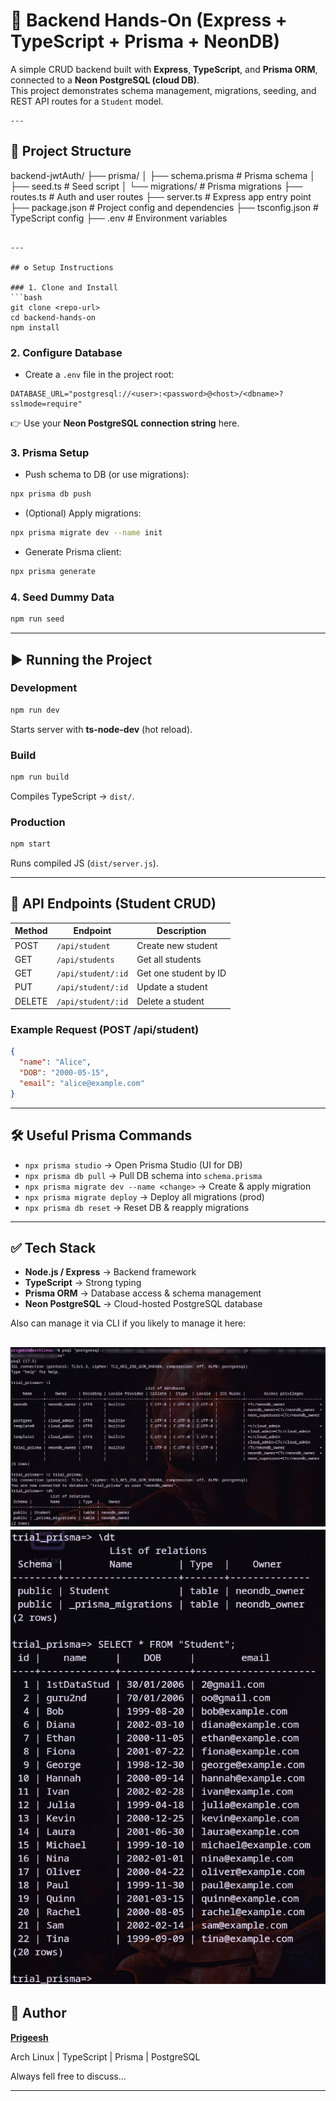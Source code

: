 # 🚀 Backend Hands-On (Express + TypeScript + Prisma + NeonDB)

A simple CRUD backend built with **Express**, **TypeScript**, and **Prisma ORM**, connected to a **Neon PostgreSQL (cloud DB)**.  
This project demonstrates schema management, migrations, seeding, and REST API routes for a `Student` model.
```
---
```
## 📂 Project Structure

backend-jwtAuth/
├── prisma/
│   ├── schema.prisma         # Prisma schema
│   ├── seed.ts               # Seed script
│   └── migrations/           # Prisma migrations
├── routes.ts                 # Auth and user routes
├── server.ts                 # Express app entry point
├── package.json              # Project config and dependencies
├── tsconfig.json             # TypeScript config
├── .env                      # Environment variables

````

---

## ⚙️ Setup Instructions

### 1. Clone and Install
```bash
git clone <repo-url>
cd backend-hands-on
npm install
````

### 2. Configure Database

* Create a `.env` file in the project root:

```env
DATABASE_URL="postgresql://<user>:<password>@<host>/<dbname>?sslmode=require"
```

👉 Use your **Neon PostgreSQL connection string** here.

### 3. Prisma Setup

* Push schema to DB (or use migrations):

```bash
npx prisma db push
```

* (Optional) Apply migrations:

```bash
npx prisma migrate dev --name init
```

* Generate Prisma client:

```bash
npx prisma generate
```

### 4. Seed Dummy Data

```bash
npm run seed
```

---

## ▶️ Running the Project

### Development

```bash
npm run dev
```

Starts server with **ts-node-dev** (hot reload).

### Build

```bash
npm run build
```

Compiles TypeScript → `dist/`.

### Production

```bash
npm start
```

Runs compiled JS (`dist/server.js`).

---

## 📡 API Endpoints (Student CRUD)

| Method | Endpoint           | Description           |
| ------ | ------------------ | --------------------- |
| POST   | `/api/student`     | Create new student    |
| GET    | `/api/students`    | Get all students      |
| GET    | `/api/student/:id` | Get one student by ID |
| PUT    | `/api/student/:id` | Update a student      |
| DELETE | `/api/student/:id` | Delete a student      |

### Example Request (POST /api/student)

```json
{
  "name": "Alice",
  "DOB": "2000-05-15",
  "email": "alice@example.com"
}
```

---

## 🛠 Useful Prisma Commands

* `npx prisma studio` → Open Prisma Studio (UI for DB)
* `npx prisma db pull` → Pull DB schema into `schema.prisma`
* `npx prisma migrate dev --name <change>` → Create & apply migration
* `npx prisma migrate deploy` → Deploy all migrations (prod)
* `npx prisma db reset` → Reset DB & reapply migrations

---

## ✅ Tech Stack

* **Node.js / Express** → Backend framework
* **TypeScript** → Strong typing
* **Prisma ORM** → Database access & schema management
* **Neon PostgreSQL** → Cloud-hosted PostgreSQL database

Also can manage it via CLI if you likely to manage it here:

![CLI managing Neon DB](./assets/Screenshot_20250820_100229.png)
![CLI managing Neon DB](./assets/Screenshot_20250820_100257.png)
---

## 👤 Author

[**Prigeesh**](https://github.com/Sai-guru)

Arch Linux | TypeScript | Prisma | PostgreSQL

Always fell free to discuss...

---
